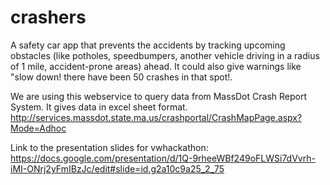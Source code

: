 crashers
========

A safety car app that prevents the accidents by tracking upcoming obstacles (like potholes, speedbumpers, another vehicle driving in a radius of 1 mile, accident-prone areas) ahead. It could also give warnings like "slow down! there have been 50 crashes in that spot!. 

We are using this webservice to query data from MassDot Crash Report System. It gives data in excel sheet format.
http://services.massdot.state.ma.us/crashportal/CrashMapPage.aspx?Mode=Adhoc

Link to the presentation slides for vwhackathon: https://docs.google.com/presentation/d/1Q-9rheeWBf249oFLWSi7dVvrh-iMI-ONrj2yFmIBzJc/edit#slide=id.g2a10c9a25_2_75

